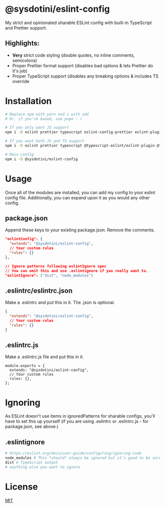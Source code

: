 # @sysdotini/eslint-config

My strict and opinionated sharable ESLint config with built-in TypeScript and Prettier support.

## Highlights:

- **Very** strict code styling (double quotes, no inline comments, semicolons)
- Proper Prettier format support (disables bad options & lets Prettier do it's job)
- Proper TypeScript support (disables any breaking options & includes TS override

# Installation

```sh
# Replace npm with yarn and i with add
# Or, if you're based, use pnpm : )

# If you only want JS support
npm i -D eslint prettier typescript eslint-config-prettier eslint-plugin-prettier

# If you want both JS and TS support
npm i -D eslint prettier typescript @typescript-eslint/eslint-plugin @typescript-eslint/parser eslint-config-prettier eslint-plugin-prettier

# Main config
npm i -D @sysdotini/eslint-config
```

# Usage

Once all of the modules are installed, you can add my config to your eslint config file. Additionally, you can expand upon it as you would any other config.

## package.json

Append these keys to your existing package.json. Remove the comments.

```JSON
"eslintConfig": {
  "extends": "@sysdotini/eslint-config",
  // Your custom rules
  "rules": {}
},

// Ignore patterns following eslintIgnore spec
// You can omit this and use .eslintignore if you really want to.
"eslintIgnore": ["dist", "node_modules"]
```

## .eslintrc/eslintrc.json

Make a .eslintrc and put this in it. The .json is optional.

```JSON
{
  "extends": "@sysdotini/eslint-config",
  // Your custom rules
  "rules": {}
}
```

## .eslintrc.js

Make a .eslintrc.js file and put this in it.

```JS
module.exports = {
  extends: "@sysdotini/eslint-config",
  // Your custom rules
  rules: {},
};
```

# Ignoring

As ESLint doesn't use items in ignoredPatterns for sharable configs, you'll have to set this up yourself (if you are using .eslintrc or .eslintrc.js - for package.json, see above.)

## .eslintignore

```sh
# https://eslint.org/docs/user-guide/configuring/ignoring-code
node_modules # This *should* always be ignored but it's good to be sure
dist # TypeScript output
# anything else you want to ignore
```

# License

[MIT][license]

[license]: LICENSE "The MIT License"
